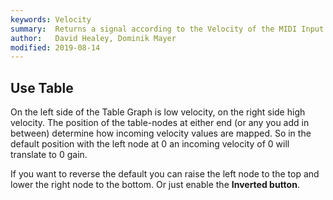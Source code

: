 ```yaml
---
keywords: Velocity
summary:  Returns a signal according to the Velocity of the MIDI Input
author:   David Healey, Dominik Mayer
modified: 2019-08-14
---
```


## Use Table
On the left side of the Table Graph is low velocity, on the right side high velocity. The position of the table-nodes at either end (or any you add in between) determine how incoming velocity values are mapped. So in the default position with the left node at 0 an incoming velocity of 0 will translate to 0 gain.

If you want to reverse the default you can raise the left node to the top and lower the right node to the bottom. Or just enable the **Inverted button**.